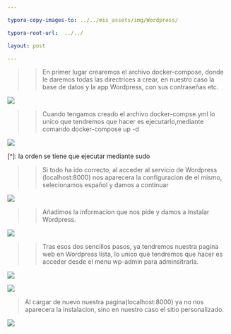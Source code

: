 ```yaml
---

typora-copy-images-to: ../../mis_assets/img/Wordpress/

typora-root-url:  ../../

layout: post

---
```


> > En primer lugar crearemos el archivo docker-compose, donde le daremos todas las directrices a crear, en nuestro caso la base de datos y la app Wordpress, con sus contraseñas etc.

![](/DEV-OPS/mis_assets/img/Wordpress/1.png)



> > Cuando tengamos creado el archivo docker-compse.yml lo unico que tendremos que hacer es ejecutarlo,mediante comando docker-compose up -d

![](/../Wordpress/2.png)

[^]:                                                                                         la orden se tiene que ejecutar mediante sudo



> > Si todo ha ido correcto, al acceder al servicio de Wordpress (localhost:8000) nos aparecera la configuracion de el mismo, selecionamos español y damos a continuar

![](/DEV-OPS/mis_assets/img/Wordpress/3.png)



> > Añadimos la informacion que nos pide y damos a Instalar Wordpress.

![](/DEV-OPS/mis_assets/img/Wordpress/4.png)



> > Tras esos dos sencillos pasos, ya tendremos nuestra pagina web en Wordpress lista, lo unico que tendremos que hacer es acceder desde el menu wp-admin para adminsitrarla.

![](/DEV-OPS/mis_assets/img/Wordpress/5.png)



![](/DEV-OPS/mis_assets/img/Wordpress/6.png)



> Al cargar de nuevo nuestra pagina(localhost:8000) ya no nos aparecera la instalacion, sino en nuestro caso el sitio personalizado.

![](/DEV-OPS/mis_assets/img/Wordpress/7.png)